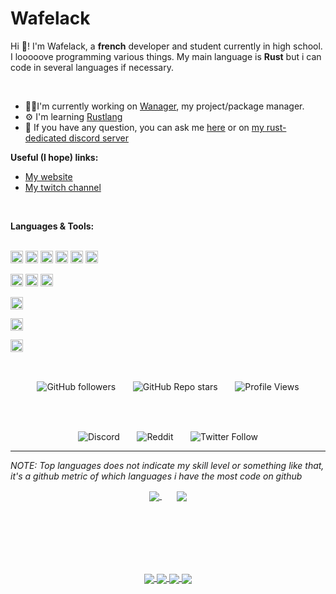 # Wafelack

Hi 🖖!
I'm Wafelack, a <b>french</b> developer and student currently in high school. I looooove programming various things. My main language is <b>Rust</b> but i can code in several languages if necessary.

<br>

- 👩‍💻I'm currently working on [Wanager](https://github.com/Wafelack/wanager), my project/package manager.
- ⚙ I'm learning [Rustlang](https://rust-lang.org)
- 💬 If you have any question, you can ask me [here](https://github.com/Wafelack/Wafelack/issues) or on [my rust-dedicated discord server](https://discord.gg/KehXjPa)


**Useful (I hope) links:**<br>

<div>

- [My website](https://wafelack.github.io)
- [My twitch channel](https://twitch.tv/wafelack)

 </div>
 
 <br>


**Languages & Tools:**<br><br>


<code alt="Rustlang"><a href="https://rust-lang.com"><img width=20 alt="Rustlang" src="https://upload.wikimedia.org/wikipedia/commons/thumb/d/d5/Rust_programming_language_black_logo.svg/1200px-Rust_programming_language_black_logo.svg.png" /></a></code>
<code><a href="https://python.org"><img width=20 alt="python" src="https://external-content.duckduckgo.com/iu/?u=https%3A%2F%2Fupload.wikimedia.org%2Fwikipedia%2Fcommons%2Fthumb%2Fc%2Fc3%2FPython-logo-notext.svg%2F1200px-Python-logo-notext.svg.png&f=1&nofb=1"/></a></code>
<code><a href="https://developer.mozilla.org/en-US/docs/Web/CSS"><img width=20 alt="css" src="https://cdn.freebiesupply.com/logos/large/2x/css-3-logo-png-transparent.png"/></a></code>
<code alt="Clang"><img width=20 alt="Clang" src="https://wiki.sei.cmu.edu/confluence/download/thumbnails/88042725/C%20Logo.png?version=1&modificationDate=1527685155000&api=v2"/></code>
<code><a href="https://developer.mozilla.org/en-US/docs/Web/HTML"><img width=20 alt="html" src="https://seeklogo.com/images/H/html5-logo-EF92D240D7-seeklogo.com.png"/></a></code>
<code><a href="https://www.gnu.org/software/bash/"><img width=20 alt="bash" src="https://raw.githubusercontent.com/odb/official-bash-logo/master/assets/Logos/Icons/PNG/512x512.png"/></a></code>


<code><a href="https://www.jetbrains.com/clion/"><img width=20 alt="Clion" src="https://cdn.discordapp.com/attachments/739797589687402519/744692286427889734/clion.png"/></a></code>
<code><a href="https://code.visualstudio.com/"><img width=20 alt="VSCode" src="https://code.visualstudio.com/assets/updates/1_35/logo-stable.png"/></a></code>
<code><a href="https://intellij-rust.github.io/"><img width=20 alt="Intellij Rust" src="https://avatars0.githubusercontent.com/u/16057867?s=200&v=4"/></a></code>

<code><a href="https://www.vim.org/"><img width=20 alt="VI Improved" src="https://external-content.duckduckgo.com/iu/?u=https%3A%2F%2Fupload.wikimedia.org%2Fwikipedia%2Fcommons%2Fthumb%2F4%2F4f%2FIcon-Vim.svg%2F1024px-Icon-Vim.svg.png&f=1&nofb=1"/></a></code>

<code><a href="https://git-scm.com/"><img width=20 alt="Git" src="https://cdn.freebiesupply.com/logos/large/2x/git-icon-logo-png-transparent.png"/></a></code>

<code><a href="https://wmanage.github.io/"><img width=20 alt="WNG" src="https://github.com/Wmanage/wng/blob/master/assets/wng.png"/></a></code>



<br>

<p align="center">
<img align="center" alt="GitHub followers" src="https://img.shields.io/github/followers/wafelack?color=%2300bb00&label=Followers&style=flat-square">
 &nbsp;&nbsp;&nbsp;&nbsp;&nbsp;
<img align="center" alt="GitHub Repo stars" src="https://img.shields.io/github/stars/wmanage/wng?color=%23ff7700&label=Wng%20stars&style=flat-square">
 &nbsp;&nbsp;&nbsp;&nbsp;&nbsp;
<img align="center" alt="Profile Views" src="https://komarev.com/ghpvc/?username=Wafelack&style=flat-square">
</p>

<br>
<br>

<p align="center">
<img align="center" alt="Discord" src="https://img.shields.io/badge/Discord-%40Wafelack%235334-7289DA?style=for-the-badge">
  &nbsp;&nbsp;&nbsp;&nbsp;&nbsp;
<img align="center" alt="Reddit" src="https://img.shields.io/badge/Reddit-u/wafelack-ff5522?style=for-the-badge">
  &nbsp;&nbsp;&nbsp;&nbsp;&nbsp;
<img align="center" alt="Twitter Follow" src="https://img.shields.io/twitter/follow/wafelackk?color=%231da1f2&label=%40wafelackk&logo=twitter&style=for-the-badge">
  
</p>
  
___
<i>NOTE: Top languages does not indicate my skill level or something like that, it's a github metric of which languages i have the most code on github</i>

<p align="center">
<a href="https://github.com/anuraghazra/github-readme-stats">
<img align="center" src="https://github-readme-stats.vercel.app/api?username=wafelack&custom_title=Wafelack contributions :&show_icons=true&title_color=bbbbbb&text_color=dddddd&icon_color=990000&bg_color=111111" />
</a>
  &nbsp;&nbsp;&nbsp;&nbsp;&nbsp;
<a href="https://github.com/anuraghazra/github-readme-stats">
<img align="center" src="https://github-readme-stats.vercel.app/api/top-langs/?username=wafelack&langs_count=6&title_color=bbbbbb&text_color=dddddd&icon_color=990000&layout=compact&bg_color=111111"/>
</a>
</p>

<br>
<br>
<br>


<br>
<br>

<p align="center">
<a href="https://github.com/Wmanage/wng">
  <!-- Change the `github-readme-stats.anuraghazra1.vercel.app` to `github-readme-stats.vercel.app`  -->
  <img align="center" src="https://github-readme-stats.vercel.app/api/pin/?username=wmanage&repo=wng&title_color=dea584&text_color=dddddd&icon_color=990000&bg_color=111111" />
</a>    
<a href="https://github.com/wafelack/wafelack.github.io">
  <!-- Change the `github-readme-stats.anuraghazra1.vercel.app` to `github-readme-stats.vercel.app`  -->
  <img align="center" src="https://github-readme-stats.vercel.app/api/pin/?username=wafelack&repo=wafelack.github.io&title_color=563d7c&text_color=dddddd&icon_color=990000&bg_color=111111" />
</a>

<a href="https://github.com/wafelack/ferribot">
  <!-- Change the `github-readme-stats.anuraghazra1.vercel.app` to `github-readme-stats.vercel.app`  -->
  <img align="center" src="https://github-readme-stats.vercel.app/api/pin/?username=wafelack&repo=ferribot&title_color=3572a5&text_color=dddddd&icon_color=990000&bg_color=111111" />
</a>
<a href="https://github.com/wafelack/clig">
  <!-- Change the `github-readme-stats.anuraghazra1.vercel.app` to `github-readme-stats.vercel.app`  -->
  <img align="center" src="https://github-readme-stats.vercel.app/api/pin/?username=wafelack&repo=clig&title_color=dea584&text_color=dddddd&icon_color=990000&bg_color=111111" />
</a>
  </p>


